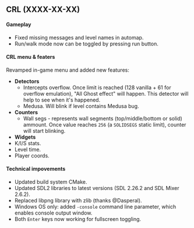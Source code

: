 ## CRL (XXXX-XX-XX)

#### Gameplay
* Fixed missing messages and level names in automap.
* Run/walk mode now can be toggled by pressing run button.

#### CRL menu & featers

Revamped in-game menu and added new features:
 * **Detectors**
   * Intercepts overflow. Once limit is reached (128 vanilla + 61 for overflow emulation), "All Ghost effect" will happen. This detector will help to see when it's happened.
   * Medusa. Will blink if level contains Medusa bug.
 * **Counters**
   * Wall segs - represents wall segments (top/middle/bottom or solid) ammount. Once value reaches `256` (a `SOLIDSEGS` static limit), counter will start blinking.
  * **Widgets**
   * K/I/S stats.
   * Level time. 
   * Player coords.

#### Technical impovements
* Updated build system CMake.
* Updated SDL2 libraries to latest versions (SDL 2.26.2 and SDL Mixer 2.6.2).
* Replaced libpng library with zlib (thanks @Dasperal).
* Windows OS only: added `-console` command line parameter, which enables console output window.
* Both `Enter` keys now working for fullscreen toggling.
